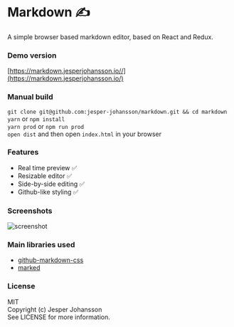 # Markdown ✍️
A simple browser based markdown editor, based on React and Redux.

### Demo version
[https://markdown.jesperjohansson.io//](https://markdown.jesperjohansson.io/)

### Manual build
`git clone git@github.com:jesper-johansson/markdown.git && cd markdown`<br>
`yarn` or `npm install`<br>
`yarn prod` or `npm run prod`<br>
`open dist` and then open `index.html` in your browser

### Features
- Real time preview ✅
- Resizable editor ✅
- Side-by-side editing ✅
- Github-like styling ✅

### Screenshots
![screenshot](https://i.imgur.com/ZigV27W.png "Screenshot")

### Main libraries used
- [github-markdown-css](https://github.com/sindresorhus/github-markdown-css)
- [marked](https://github.com/chjj/marked)

### License
MIT<br>
Copyright (c) Jesper Johansson<br>
See LICENSE for more information.
